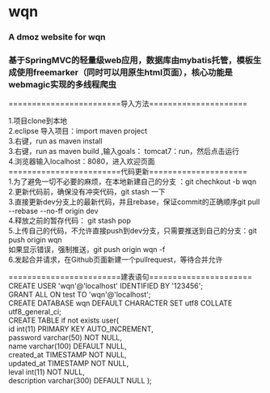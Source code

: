# wqn

<h3>A dmoz website for wqn</h3>
<h3>基于SpringMVC的轻量级web应用，数据库由mybatis托管，模板生成使用freemarker（同时可以用原生html页面），核心功能是webmagic实现的多线程爬虫</h3>

========================导入方法=====================<br>

1.项目clone到本地<br>
2.eclipse 导入项目：import maven project<br>
3.右键，run as maven install<br>
3.右键，run as maven build ,输入goals： tomcat7：run，然后点击运行<br>
4.浏览器输入localhost：8080，进入欢迎页面<br>
========================代码更新=====================<br>
1.为了避免一切不必要的麻烦，在本地新建自己的分支 ：git chechkout -b wqn<br>
2.更新代码前，确保没有冲突代码，git stash 一下<br>
3.直接更新dev分支上的最新代码，并且rebase，保证commit的正确顺序git pull --rebase --no-ff origin dev  <br>
4.释放之前的暂存代码：  git stash pop<br>
5.上传自己的代码，不允许直接push到dev分支，只需要推送到自己的分支：git push origin wqn<br>
如果显示错误，强制推送，git push origin wqn -f<br>
6.发起合并请求，在Github页面新建一个pullrequest，等待合并允许<br>

========================建表语句======================<br>
CREATE USER 'wqn'@'localhost' IDENTIFIED BY '123456';<br>
GRANT ALL ON test TO 'wqn'@'localhost';<br>
 CREATE DATABASE wqn DEFAULT CHARACTER SET utf8 COLLATE utf8_general_ci;<br>
 CREATE TABLE if not exists user(<br>
  id int(11) PRIMARY KEY AUTO_INCREMENT,<br>
  password varchar(50) NOT NULL,<br>
  name varchar(100) DEFAULT NULL,<br>
  created_at TIMESTAMP NOT NULL,<br>
  updated_at TIMESTAMP NOT NULL,<br>
  leval int(11) NOT NULL,<br>
  description varchar(300) DEFAULT NULL
); <br>
